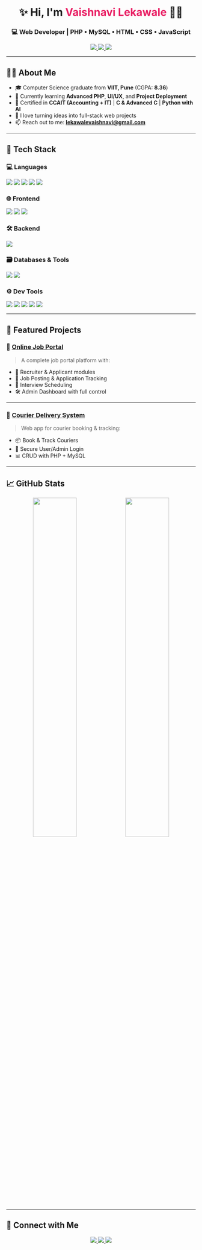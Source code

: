 <h1 align="center">✨ Hi, I'm <span style="color:#e91e63">Vaishnavi Lekawale</span> 👩‍💻</h1>
<h3 align="center">💻 Web Developer | PHP • MySQL • HTML • CSS • JavaScript</h3>

<p align="center">
  <a href="mailto:lekawalevaishnavi@gmail.com">
    <img src="https://img.shields.io/badge/Gmail-D14836?style=for-the-badge&logo=gmail&logoColor=white" />
  </a>
  <a href="https://www.linkedin.com/in/vaishnavi-lekawale-145510371" target="_blank">
    <img src="https://img.shields.io/badge/LinkedIn-0A66C2?style=for-the-badge&logo=linkedin&logoColor=white" />
  </a>
  <a href="https://github.com/vaishnavilekawale" target="_blank">
    <img src="https://img.shields.io/badge/GitHub-171515?style=for-the-badge&logo=github&logoColor=white" />
  </a>
</p>

---

## 🧑‍💼 About Me

- 🎓 Computer Science graduate from **VIIT, Pune** (CGPA: **8.36**)
- 🚀 Currently learning **Advanced PHP**, **UI/UX**, and **Project Deployment**
- 📜 Certified in **CCAIT (Accounting + IT)** | **C & Advanced C** | **Python with AI**
- 💬 I love turning ideas into full-stack web projects
- 📫 Reach out to me: **lekawalevaishnavi@gmail.com**

---

## 🚀 Tech Stack

### 💻 Languages  
<p>
  <img src="https://img.shields.io/badge/C-00599C?style=for-the-badge&logo=c&logoColor=white" />
  <img src="https://img.shields.io/badge/C++-00599C?style=for-the-badge&logo=c%2B%2B&logoColor=white" />
  <img src="https://img.shields.io/badge/Python-3670A0?style=for-the-badge&logo=python&logoColor=white" />
  <img src="https://img.shields.io/badge/JavaScript-F7DF1E?style=for-the-badge&logo=javascript&logoColor=black" />
  <img src="https://img.shields.io/badge/SQL-003B57?style=for-the-badge&logo=mysql&logoColor=white" />
</p>

### 🌐 Frontend  
<p>
  <img src="https://img.shields.io/badge/HTML-E34F26?style=for-the-badge&logo=html5&logoColor=white" />
  <img src="https://img.shields.io/badge/CSS-1572B6?style=for-the-badge&logo=css3&logoColor=white" />
  <img src="https://img.shields.io/badge/JavaScript-F0DB4F?style=for-the-badge&logo=javascript&logoColor=black" />
</p>

### 🛠 Backend  
<p>
  <img src="https://img.shields.io/badge/PHP-8892BF?style=for-the-badge&logo=php&logoColor=white" />
</p>

### 🗃️ Databases & Tools  
<p>
  <img src="https://img.shields.io/badge/MySQL-00758F?style=for-the-badge&logo=mysql&logoColor=white" />
  <img src="https://img.shields.io/badge/phpMyAdmin-6C78AF?style=for-the-badge&logo=php&logoColor=white" />
</p>

### ⚙️ Dev Tools  
<p>
  <img src="https://img.shields.io/badge/XAMPP-FB7A24?style=for-the-badge&logo=xampp&logoColor=white" />
  <img src="https://img.shields.io/badge/Git-F05032?style=for-the-badge&logo=git&logoColor=white" />
  <img src="https://img.shields.io/badge/GitHub-171515?style=for-the-badge&logo=github&logoColor=white" />
  <img src="https://img.shields.io/badge/VS Code-007ACC?style=for-the-badge&logo=visualstudiocode&logoColor=white" />
  <img src="https://img.shields.io/badge/Windows-00ADEF?style=for-the-badge&logo=windows&logoColor=white" />
</p>

---

## 🌟 Featured Projects

### 🔹 [Online Job Portal](https://github.com/vaishnavilekawale/Online-Job-Portal)
> A complete job portal platform with:
- 👥 Recruiter & Applicant modules
- 📝 Job Posting & Application Tracking
- 📅 Interview Scheduling
- 🛠 Admin Dashboard with full control

---

### 🔹 [Courier Delivery System](https://github.com/vaishnavilekawale/Courier-Delivery)
> Web app for courier booking & tracking:
- 📦 Book & Track Couriers
- 🔐 Secure User/Admin Login
- 📊 CRUD with PHP + MySQL

---

## 📈 GitHub Stats

<p align="center">
  <img src="https://github-readme-stats.vercel.app/api?username=vaishnavilekawale&show_icons=true&theme=radical&hide=contribs&count_private=true" width="48%" />
  <img src="https://github-readme-streak-stats.herokuapp.com?user=vaishnavilekawale&theme=radical" width="48%" />
</p>

---

## 🤝 Connect with Me

<p align="center">
  <a href="mailto:lekawalevaishnavi@gmail.com">
    <img src="https://img.shields.io/badge/Gmail-D14836?style=for-the-badge&logo=gmail&logoColor=white"/>
  </a>
  <a href="https://www.linkedin.com/in/vaishnavi-lekawale-145510371" target="_blank">
    <img src="https://img.shields.io/badge/LinkedIn-0A66C2?style=for-the-badge&logo=linkedin&logoColor=white"/>
  </a>
  <a href="https://github.com/vaishnavilekawale" target="_blank">
    <img src="https://img.shields.io/badge/GitHub-171515?style=for-the-badge&logo=github&logoColor=white"/>
  </a>
</p>
